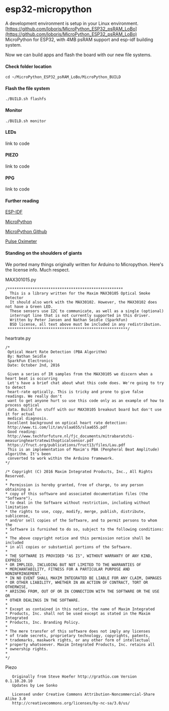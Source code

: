 # esp32-micropython

A development environment is setup in your Linux environment. 
[https://github.com/loboris/MicroPython_ESP32_psRAM_LoBo](https://github.com/loboris/MicroPython_ESP32_psRAM_LoBo)
MicroPython for ESP32, with 4MB psRAM support and esp-idf building system.

Now we can build apps and flash the board with our new file systems.


#### Check folder location

	cd ~/MicroPython_ESP32_psRAM_LoBo/MicroPython_BUILD

#### Flash the file system

	./BUILD.sh flashfs

#### Monitor
	./BUILD.sh monitor


#### LEDs

link to code

#### PIEZO

link to code

#### PPG

link to code


#### Further reading

[ESP-IDF](https://esp-idf.readthedocs.io/en/v2.1/index.html)

[MicroPython](https://micropython.org/)

[MicroPython Github](https://github.com/micropython)

[Pulse Oximeter](https://morf.lv/implementing-pulse-oximeter-using-max30100)


#### Standing on the shoulders of giants

We ported many things originally written for Arduino to Micropython. Here's the license info. Much respect.

MAX301015.py

```
/***************************************************
  This is a library written for the Maxim MAX30105 Optical Smoke Detector
  It should also work with the MAX30102. However, the MAX30102 does not have a Green LED.
  These sensors use I2C to communicate, as well as a single (optional)
  interrupt line that is not currently supported in this driver.
  Written by Peter Jansen and Nathan Seidle (SparkFun)
  BSD license, all text above must be included in any redistribution.
 *****************************************************/
```
 
heartrate.py

```
/*
 Optical Heart Rate Detection (PBA Algorithm)
 By: Nathan Seidle
 SparkFun Electronics
 Date: October 2nd, 2016
 
 Given a series of IR samples from the MAX30105 we discern when a heart beat is occurring
 Let's have a brief chat about what this code does. We're going to try to detect
 heart-rate optically. This is tricky and prone to give false readings. We really don't
 want to get anyone hurt so use this code only as an example of how to process optical
 data. Build fun stuff with our MAX30105 breakout board but don't use it for actual
 medical diagnosis.
 Excellent background on optical heart rate detection:
 http://www.ti.com/lit/an/slaa655/slaa655.pdf
 Good reading:
 http://www.techforfuture.nl/fjc_documents/mitrabaratchi-measuringheartratewithopticalsensor.pdf
 https://fruct.org/publications/fruct13/files/Lau.pdf
 This is an implementation of Maxim's PBA (Penpheral Beat Amplitude) algorithm. It's been 
 converted to work within the Arduino framework.
*/

/* Copyright (C) 2016 Maxim Integrated Products, Inc., All Rights Reserved.
*
* Permission is hereby granted, free of charge, to any person obtaining a
* copy of this software and associated documentation files (the "Software"),
* to deal in the Software without restriction, including without limitation
* the rights to use, copy, modify, merge, publish, distribute, sublicense,
* and/or sell copies of the Software, and to permit persons to whom the
* Software is furnished to do so, subject to the following conditions:
*
* The above copyright notice and this permission notice shall be included
* in all copies or substantial portions of the Software.
*
* THE SOFTWARE IS PROVIDED "AS IS", WITHOUT WARRANTY OF ANY KIND, EXPRESS
* OR IMPLIED, INCLUDING BUT NOT LIMITED TO THE WARRANTIES OF
* MERCHANTABILITY, FITNESS FOR A PARTICULAR PURPOSE AND NONINFRINGEMENT.
* IN NO EVENT SHALL MAXIM INTEGRATED BE LIABLE FOR ANY CLAIM, DAMAGES
* OR OTHER LIABILITY, WHETHER IN AN ACTION OF CONTRACT, TORT OR OTHERWISE,
* ARISING FROM, OUT OF OR IN CONNECTION WITH THE SOFTWARE OR THE USE OR
* OTHER DEALINGS IN THE SOFTWARE.
*
* Except as contained in this notice, the name of Maxim Integrated
* Products, Inc. shall not be used except as stated in the Maxim Integrated
* Products, Inc. Branding Policy.
*
* The mere transfer of this software does not imply any licenses
* of trade secrets, proprietary technology, copyrights, patents,
* trademarks, maskwork rights, or any other form of intellectual
* property whatsoever. Maxim Integrated Products, Inc. retains all
* ownership rights.
* 
*/
```

Piezo

```
   Originally from Steve Hoefer http://grathio.com Version 0.1.10.20.10
   Updates by Lee Sonko

   Licensed under Creative Commons Attribution-Noncommercial-Share Alike 3.0
   http://creativecommons.org/licenses/by-nc-sa/3.0/us/
   
 ```